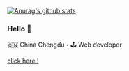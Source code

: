 [![Anurag's github stats](https://github-readme-stats.vercel.app/api?username=Nza6920&show_icons=true&theme=dark)](https://github.com/anuraghazra/github-readme-stats)

### Hello 👋

🇨🇳 China Chengdu・🕹 Web developer

<a href="https://nnzzaa.cn" target="_blank">click here !</a>
